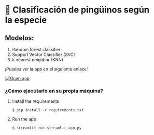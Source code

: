 # 🎈 Clasificación de pingüinos según la especie

## Modelos:
1. Random forest classifier
2. Support Vector Classifier (SVC) 
3. k nearest neighbor (KNN)

¡Puedes ver la app en el siguiente enlace!

[![Open app](https://static.streamlit.io/badges/streamlit_badge_black_white.svg)](https://blank-app-gx9ai9mvsnt.streamlit.app/)

### ¿Cómo ejecutarlo en su propia máquina?

1. Install the requirements

   ```
   $ pip install -r requirements.txt
   ```

2. Run the app

   ```
   $ streamlit run streamlit_app.py
   ```
